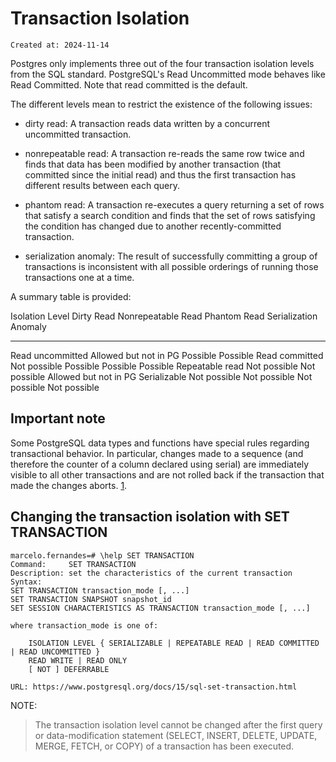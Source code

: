 # Transaction Isolation

```
Created at: 2024-11-14
```

Postgres only implements three out of the four transaction isolation levels
from the SQL standard. PostgreSQL's Read Uncommitted mode behaves like Read
Committed. Note that read committed is the default.

The different levels mean to restrict the existence of the following issues:

- dirty read: A transaction reads data written by a concurrent uncommitted
  transaction.

- nonrepeatable read: A transaction re-reads the same row twice and finds that
  data has been modified by another transaction (that committed since the
  initial read) and thus the first transaction has different results between
  each query.

- phantom read: A transaction re-executes a query returning a set of rows that
  satisfy a search condition and finds that the set of rows satisfying the
  condition has changed due to another recently-committed transaction.

- serialization anomaly: The result of successfully committing a group of
  transactions is inconsistent with all possible orderings of running those
  transactions one at a time.

A summary table is provided:

  Isolation Level    Dirty Read     Nonrepeatable Read   Phantom Read   Serialization Anomaly
  ------------------ -------------- -------------------- -------------- ---------------------
  Read uncommitted   Allowed        but not in PG        Possible       Possible
  Read committed     Not possible   Possible             Possible       Possible
  Repeatable read    Not possible   Not possible         Allowed        but not in PG
  Serializable       Not possible   Not possible         Not possible   Not possible

## Important note

Some PostgreSQL data types and functions have special rules regarding
transactional behavior. In particular, changes made to a sequence (and
therefore the counter of a column declared using serial) are immediately
visible to all other transactions and are not rolled back if the transaction
that made the changes aborts.
[1](https://www.postgresql.org/docs/current/transaction-iso.html).

## Changing the transaction isolation with SET TRANSACTION

```
marcelo.fernandes=# \help SET TRANSACTION
Command:     SET TRANSACTION
Description: set the characteristics of the current transaction
Syntax:
SET TRANSACTION transaction_mode [, ...]
SET TRANSACTION SNAPSHOT snapshot_id
SET SESSION CHARACTERISTICS AS TRANSACTION transaction_mode [, ...]

where transaction_mode is one of:

    ISOLATION LEVEL { SERIALIZABLE | REPEATABLE READ | READ COMMITTED | READ UNCOMMITTED }
    READ WRITE | READ ONLY
    [ NOT ] DEFERRABLE

URL: https://www.postgresql.org/docs/15/sql-set-transaction.html
```

NOTE:
> The transaction isolation level cannot be changed after the first query or
> data-modification statement (SELECT, INSERT, DELETE, UPDATE, MERGE, FETCH, or
> COPY) of a transaction has been executed.
